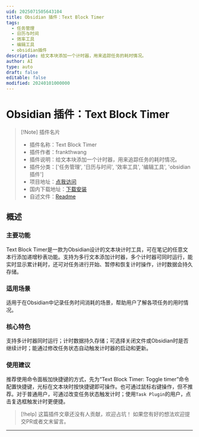 ```yaml
---
uid: 2025071505643104
title: Obsidian 插件：Text Block Timer
tags:
  - 任务管理
  - 日历与时间
  - 效率工具
  - 编辑工具
  - obsidian插件
description: 给文本块添加一个计时器，用来追踪任务的耗时情况。
author: AI
type: auto
draft: false
editable: false
modified: 20240101000000
---
```


# Obsidian 插件：Text Block Timer

> [!Note] 插件名片
> - 插件名称：Text Block Timer
> - 插件作者：frankthwang
> - 插件说明：给文本块添加一个计时器，用来追踪任务的耗时情况。
> - 插件分类：['任务管理', '日历与时间', '效率工具', '编辑工具', 'obsidian插件']
> - 项目地址：[点我访问](https://github.com/wth461694678/text-block-timer)
> - 国内下载地址：[下载安装](https://pkmer.cn/products/plugin/pluginMarket/?text-block-timer)
> - 自述文件：[Readme](https://ghproxy.net/https://raw.githubusercontent.com/wth461694678/text-block-timer/master/README.md)



## 概述

### 主要功能
Text Block Timer是一款为Obsidian设计的文本块计时工具，可在笔记的任意文本行添加递增秒表功能。支持为多行文本添加计时器，多个计时器可同时运行，能实时显示累计耗时，还可对任务进行开始、暂停和恢复计时操作，计时数据会持久存储。

### 适用场景
适用于在Obsidian中记录任务时间消耗的场景，帮助用户了解各项任务的用时情况。

### 核心特色
支持多计时器同时运行；计时数据持久存储；可选择关闭文件或Obsidian时是否继续计时；能通过修改任务状态自动触发计时器的启动和更新。

### 使用建议
推荐使用命令面板加快捷键的方式，先为“Text Block Timer: Toggle timer”命令配置快捷键，光标在文本块时按快捷键即可操作。也可通过鼠标右键操作，但不推荐。对于普通用户，可通过改变任务状态触发计时；使用`Task Plugin`的用户，点击复选框触发计时更便捷。


> [!help] 
> 这篇插件文章还没有人贡献，欢迎占坑！
> 如果您有好的想法欢迎提交PR或者文末留言。
> 

---


